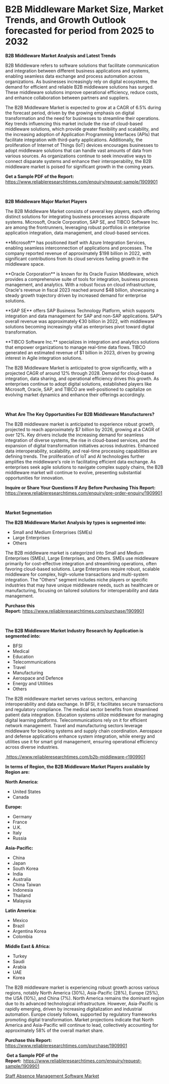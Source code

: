 <p><h1>B2B Middleware Market Size, Market Trends, and Growth Outlook forecasted for period from 2025 to 2032</h1></p><p><strong>B2B Middleware Market Analysis and Latest Trends</strong></p>
<p><p>B2B Middleware refers to software solutions that facilitate communication and integration between different business applications and systems, enabling seamless data exchange and process automation across organizations. As businesses increasingly rely on digital ecosystems, the demand for efficient and reliable B2B middleware solutions has surged. These middleware solutions improve operational efficiency, reduce costs, and enhance collaboration between partners and suppliers.</p><p>The B2B Middleware Market is expected to grow at a CAGR of 6.5% during the forecast period, driven by the growing emphasis on digital transformation and the need for businesses to streamline their operations. Key trends influencing this market include the rise of cloud-based middleware solutions, which provide greater flexibility and scalability, and the increasing adoption of Application Programming Interfaces (APIs) that facilitate integration with third-party applications. Additionally, the proliferation of Internet of Things (IoT) devices encourages businesses to adopt middleware solutions that can handle vast amounts of data from various sources. As organizations continue to seek innovative ways to connect disparate systems and enhance their interoperability, the B2B middleware market is poised for significant growth in the coming years.</p></p>
<p><strong>Get a Sample PDF of the Report:&nbsp;</strong> <a href="https://www.reliableresearchtimes.com/enquiry/request-sample/1909901?utm_campaign=2644&utm_medium=2&utm_source=Github&utm_content=ia&utm_term=10032025&utm_id=b2b-middleware">https://www.reliableresearchtimes.com/enquiry/request-sample/1909901</a></p>
<p>&nbsp;</p>
<p><strong>B2B Middleware Major Market Players</strong></p>
<p><p>The B2B Middleware Market consists of several key players, each offering distinct solutions for integrating business processes across disparate systems. Microsoft, Oracle Corporation, SAP SE, and TIBCO Software Inc. are among the frontrunners, leveraging robust portfolios in enterprise application integration, data management, and cloud-based services.</p><p>**Microsoft** has positioned itself with Azure Integration Services, enabling seamless interconnection of applications and processes. The company reported revenue of approximately $198 billion in 2022, with significant contributions from its cloud services fueling growth in the middleware space.</p><p>**Oracle Corporation** is known for its Oracle Fusion Middleware, which provides a comprehensive suite of tools for integration, business process management, and analytics. With a robust focus on cloud infrastructure, Oracle's revenue in fiscal 2023 reached around $48 billion, showcasing a steady growth trajectory driven by increased demand for enterprise solutions.</p><p>**SAP SE** offers SAP Business Technology Platform, which supports integration and data management for SAP and non-SAP applications. SAP’s overall revenue was approximately €30 billion in 2022, with middleware solutions becoming increasingly vital as enterprises pivot toward digital transformation.</p><p>**TIBCO Software Inc.** specializes in integration and analytics solutions that empower organizations to manage real-time data flows. TIBCO generated an estimated revenue of $1 billion in 2023, driven by growing interest in Agile integration solutions.</p><p>The B2B Middleware Market is anticipated to grow significantly, with a projected CAGR of around 12% through 2028. Demand for cloud-based integration, data sharing, and operational efficiency drives this growth. As enterprises continue to adopt digital solutions, established players like Microsoft, Oracle, SAP, and TIBCO are well-positioned to capitalize on evolving market dynamics and enhance their offerings accordingly.</p></p>
<p>&nbsp;</p>
<p><strong>What Are The Key Opportunities For B2B Middleware Manufacturers?</strong></p>
<p><p>The B2B middleware market is anticipated to experience robust growth, projected to reach approximately $7 billion by 2026, growing at a CAGR of over 12%. Key drivers include the increasing demand for seamless integration of diverse systems, the rise in cloud-based services, and the expansion of digital transformation initiatives across industries. Enhanced data interoperability, scalability, and real-time processing capabilities are defining trends. The proliferation of IoT and AI technologies further amplifies the middleware's role in facilitating efficient data exchange. As enterprises seek agile solutions to navigate complex supply chains, the B2B middleware market will continue to evolve, presenting substantial opportunities for innovation.</p></p>
<p><strong>Inquire or Share Your Questions If Any Before Purchasing This Report:</strong> <a href="https://www.reliableresearchtimes.com/enquiry/pre-order-enquiry/1909901?utm_campaign=2644&utm_medium=2&utm_source=Github&utm_content=ia&utm_term=10032025&utm_id=b2b-middleware">https://www.reliableresearchtimes.com/enquiry/pre-order-enquiry/1909901</a></p>
<p>&nbsp;</p>
<p><strong>Market Segmentation</strong></p>
<p><strong>The B2B Middleware Market Analysis by types is segmented into:</strong></p>
<p><ul><li>Small and Medium Enterprises (SMEs)</li><li>Large Enterprises</li><li>Others</li></ul></p>
<p><p>The B2B middleware market is categorized into Small and Medium Enterprises (SMEs), Large Enterprises, and Others. SMEs use middleware primarily for cost-effective integration and streamlining operations, often favoring cloud-based solutions. Large Enterprises require robust, scalable middleware for complex, high-volume transactions and multi-system integration. The "Others" segment includes niche players or specific industries that may have unique middleware needs, such as healthcare or manufacturing, focusing on tailored solutions for interoperability and data management.</p></p>
<p><strong>Purchase this Report:&nbsp;</strong><a href="https://www.reliableresearchtimes.com/purchase/1909901?utm_campaign=2644&utm_medium=2&utm_source=Github&utm_content=ia&utm_term=10032025&utm_id=b2b-middleware">https://www.reliableresearchtimes.com/purchase/1909901</a></p>
<p>&nbsp;</p>
<p><strong>The B2B Middleware Market Industry Research by Application is segmented into:</strong></p>
<p><ul><li>BFSI</li><li>Medical</li><li>Education</li><li>Telecommunications</li><li>Travel</li><li>Manufacturing</li><li>Aerospace and Defence</li><li>Energy and Utilities</li><li>Others</li></ul></p>
<p><p>The B2B middleware market serves various sectors, enhancing interoperability and data exchange. In BFSI, it facilitates secure transactions and regulatory compliance. The medical sector benefits from streamlined patient data integration. Education systems utilize middleware for managing digital learning platforms. Telecommunications rely on it for efficient network management. Travel and manufacturing sectors leverage middleware for booking systems and supply chain coordination. Aerospace and defense applications enhance system integration, while energy and utilities use it for smart grid management, ensuring operational efficiency across diverse industries.</p></p>
<p><a href="https://www.reliableresearchtimes.com/b2b-middleware-r1909901?utm_campaign=2644&utm_medium=2&utm_source=Github&utm_content=ia&utm_term=10032025&utm_id=b2b-middleware">&nbsp;https://www.reliableresearchtimes.com/b2b-middleware-r1909901</a></p>
<p><strong>In terms of Region, the B2B Middleware Market Players available by Region are:</strong></p>
<p>
    <p> <strong> North America: </strong>
        <ul>
            <li>United States</li>
            <li>Canada</li>
        </ul>
        </p> 
    <p> <strong> Europe: </strong>
        <ul>
            <li>Germany</li>
            <li>France</li>
            <li>U.K.</li>
            <li>Italy</li>
            <li>Russia</li>
        </ul>
        </p> 
    <p> <strong> Asia-Pacific: </strong>
        <ul>
            <li>China</li>
            <li>Japan</li>
            <li>South Korea</li>
            <li>India</li>
            <li>Australia</li>
            <li>China Taiwan</li>
            <li>Indonesia</li>
            <li>Thailand</li>
            <li>Malaysia</li>
        </ul>
        </p> 
    <p> <strong> Latin America: </strong>
        <ul>
            <li>Mexico</li>
            <li>Brazil</li>
            <li>Argentina Korea</li>
            <li>Colombia</li>
        </ul>
        </p> 
    <p> <strong> Middle East & Africa: </strong>
        <ul>
            <li>Turkey</li>
            <li>Saudi</li>
            <li>Arabia</li>
            <li>UAE</li>
            <li>Korea</li>
        </ul>
    </p>
    </p>
<p><p>The B2B middleware market is experiencing robust growth across various regions, notably North America (30%), Asia-Pacific (28%), Europe (25%), the USA (10%), and China (7%). North America remains the dominant region due to its advanced technological infrastructure. However, Asia-Pacific is rapidly emerging, driven by increasing digitalization and industrial automation. Europe closely follows, supported by regulatory frameworks promoting digital transformation. Market projections indicate that North America and Asia-Pacific will continue to lead, collectively accounting for approximately 58% of the overall market share.</p></p>
<p><strong>Purchase this Report: </strong><a href="https://www.reliableresearchtimes.com/purchase/1909901?utm_campaign=2644&utm_medium=2&utm_source=Github&utm_content=ia&utm_term=10032025&utm_id=b2b-middleware">https://www.reliableresearchtimes.com/purchase/1909901</a></p>
<p>&nbsp;<strong>Get a Sample PDF of the Report:&nbsp;&nbsp;</strong><a href="https://www.reliableresearchtimes.com/enquiry/request-sample/1909901?utm_campaign=2644&utm_medium=2&utm_source=Github&utm_content=ia&utm_term=10032025&utm_id=b2b-middleware">https://www.reliableresearchtimes.com/enquiry/request-sample/1909901</a></p>
<p><strong></strong></p>
<p><p><a href="https://github.com/janraimondo83/Market-Research-Report-List-1/blob/main/staff-absence-management-software-market.md?utm_campaign=2644&utm_medium=2&utm_source=Github&utm_content=ia&utm_term=10032025&utm_id=b2b-middleware">Staff Absence Management Software Market</a></p></p>